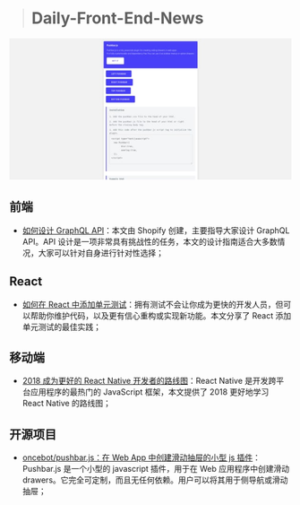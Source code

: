 > # Daily-Front-End-News

[![cover][img]][link]

[img]: https://github.com/fengshangwuqi/Daily-Front-End-News/blob/master/history/2018/07/23/pushbar.js.jpg "oncebot/pushbar.js：在 Web App 中创建滑动抽屉的小型 js 插件"
[link]: https://oncebot.github.io/pushbar.js/

## 前端

- [如何设计 GraphQL API](https://gist.github.com/swalkinshaw/3a33e2d292b60e68fcebe12b62bbb3e2?ref=stackshare)：本文由 Shopify 创建，主要指导大家设计 GraphQL API。API 设计是一项非常具有挑战性的任务，本文的设计指南适合大多数情况，大家可以针对自身进行针对性选择；

## React

- [如何在 React 中添加单元测试](https://jquintanab.com/react-unit-test)：拥有测试不会让你成为更快的开发人员，但可以帮助你维护代码，以及更有信心重构或实现新功能。本文分享了 React 添加单元测试的最佳实践；

## 移动端

- [2018 成为更好的 React Native 开发者的路线图](https://alligator.io/react/roadmap-react-native-developer/?ref=stackshare)：React Native 是开发跨平台应用程序的最热门的 JavaScript 框架，本文提供了 2018 更好地学习 React Native 的路线图；

## 开源项目

- [oncebot/pushbar.js：在 Web App 中创建滑动抽屉的小型 js 插件](https://oncebot.github.io/pushbar.js/)：Pushbar.js 是一个小型的 javascript 插件，用于在 Web 应用程序中创建滑动 drawers。它完全可定制，而且无任何依赖。用户可以将其用于侧导航或滑动抽屉；
